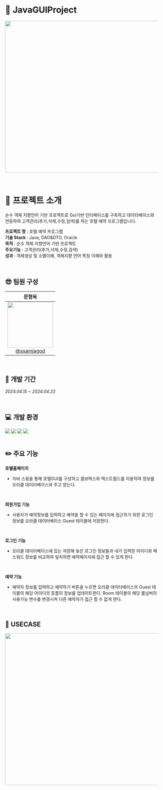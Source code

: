 # :hotel: JavaGUIProject
<div align="center">
<p align="left"><img src="https://github.com/user-attachments/assets/40b8e2bf-71db-4f8d-a41c-03410d118fc3" width="700" height="500"></p>
</div>
<br>

# :loudspeaker: 프로젝트 소개 
<div>
순수 객체 지향언어 기반 프로젝트로 Gui기반 인터페이스를 구축하고 데이터베이스와 연동하여 고객관리(추가,삭제,수정,검색)를 하는 호텔 예약 프로그램입니다.

<b>프로젝트 명</b> : 호텔 예약 프로그램<br>
<b>기술 Stack</b> : Java, DAO&DTO, Oracle<br>
<b>목적</b> : 순수 객체 지향언어 기반 프로젝트<br>
<b>주요기능</b> : 고객관리(추가,삭제,수정,검색)<br>
<b>성과</b> : 객체생성 및 소멸이해, 객체지향 언어 특징 이해와 활용<br>
</div>


<br>

## :sunglasses: 팀원 구성
<div align="left">

| **문형욱** |
| :------: |
|  [<img src="https://github.com/user-attachments/assets/ea99c1d6-a08a-4edd-8af0-87aec4cf351a" height=150 width=150> <br/> @ssamjagod](https://github.com/ssamjagod) | 
</div>

<br>

## :date: 개발 기간
*2024.04.15 ~ 2024.04.22*

<br>

## :computer: 개발 환경

<div>
<img src="https://img.shields.io/badge/Eclipse IDE-2C2255?style=flat&logo=eclipseide&logoColor=white"/>
<img src="https://img.shields.io/badge/Java-F80000?style=flat&logoColor=white"/>
<img src="https://img.shields.io/badge/JavaSwing-F13000?style=flat&logoColor=white"/>
<img src="https://img.shields.io/badge/Oracle-F80000?style=flat&logo=oracle&logoColor=white"/>
</div>

<br>

## :pencil2: 주요 기능
**호텔홈페이지**
- 자바 스윙을 통해 호텔GUI를 구성하고 콤보박스와 텍스트필드를 이용하여 정보를 오라클 데이터베이스와 주고 받는다.

<br>

**회원가입 기능**
- 사용자가 예약정보를 입력하고 예약을 할 수 있는 페이지에 접근하기 위한 로그인 정보를 오라클 데이터베이스 Guest 테이블에 저장한다.
<br>

**로그인 기능**
- 오라클 데이터베이스에 있는 저장해 놓은 로그인 정보들과 내가 입력한 
아이디와 패스워드 정보를 비교하여 일치하면 예약페이지에 접근 할 수 있게 한다.
<br>

**예약 기능**
- 예약자 정보를 입력하고 예약하기 버튼을 누르면 오라클 데이터베이스의 Guest 테이블의 해당 아이디의 튜플의 정보를 업데이트한다. 
Room 테이블의 해당 룸넘버의 사용가능 변수를 변경시켜 다른 예약자가 접근 할 수 없게 한다.
<br>
  


## :pencil: USECASE
<div>
  <img src="https://github.com/user-attachments/assets/13fc9ab4-be92-4cf2-bb3e-56e277d6f2a1" width="700" height="500">
</div>

